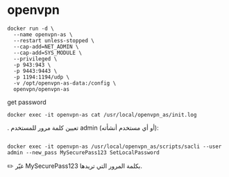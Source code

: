 # openvpn
```
docker run -d \
  --name openvpn-as \
  --restart unless-stopped \
  --cap-add=NET_ADMIN \
  --cap-add=SYS_MODULE \
  --privileged \
  -p 943:943 \
  -p 9443:9443 \
  -p 1194:1194/udp \
  -v /opt/openvpn-as-data:/config \
  openvpn/openvpn-as
```
get password
```
docker exec -it openvpn-as cat /usr/local/openvpn_as/init.log
```
. تعيين كلمة مرور للمستخدم admin (أو أي مستخدم أنشأته):
```

docker exec -it openvpn-as /usr/local/openvpn_as/scripts/sacli --user admin --new_pass MySecurePass123 SetLocalPassword
```
✏️ غيّر MySecurePass123 بكلمة المرور التي تريدها.
